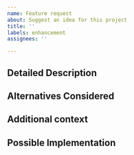 ```yaml
---
name: Feature request
about: Suggest an idea for this project
title: ''
labels: enhancement
assignees: ''

---
```


<!-- Please search existing and closed issues to avoid creating duplicates. -->

## Detailed Description
<!-- Provide a detailed description of the change or addition you are proposing -->

## Alternatives Considered
<!--
    Describe any alternative solutions or features that you have considered.
    This section could also be used for research resources or prior-art examples.
-->

## Additional context
<!-- Add any other context or screenshots about the feature request here. -->

## Possible Implementation
<!-- Not obligatory, but suggest an idea for implementing addition or change -->
